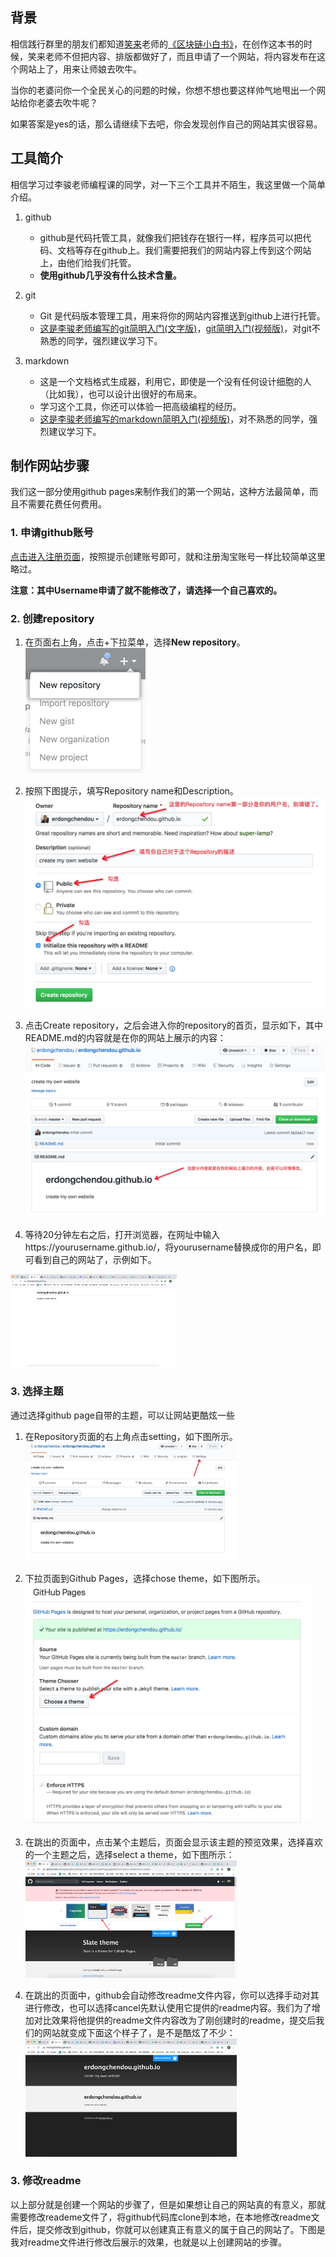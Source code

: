 ## 背景

相信践行群里的朋友们都知道[笑来](http://lixiaolai.com/#/)老师的[《区块链小白书》](https://blockchainlittlebook.com/#/)，在创作这本书的时候，笑来老师不但把内容、排版都做好了，而且申请了一个网站，将内容发布在这个网站上了，用来让师娘去吹牛。

当你的老婆问你一个全民关心的问题的时候，你想不想也要这样帅气地甩出一个网站给你老婆去吹牛呢？

如果答案是yes的话，那么请继续下去吧，你会发现创作自己的网站其实很容易。

## 工具简介

相信学习过李骏老师编程课的同学，对一下三个工具并不陌生，我这里做一个简单介绍。

1. github
   * github是代码托管工具，就像我们把钱存在银行一样，程序员可以把代码、文档等存在github上。我们需要把我们的网站内容上传到这个网站上，由他们给我们托管。
   * **使用github几乎没有什么技术含量。**
2. git
   * Git 是代码版本管理工具，用来将你的网站内容推送到github上进行托管。
   * [这是李骏老师编写的git简明入门(文字版)](https://github.com/neolee/pilot/blob/master/x3-git-github.ipynb)，[git简明入门(视频版)](https://www.bilibili.com/video/av73411755)，对git不熟悉的同学，强烈建议学习下。

3. markdown

   * 这是一个文档格式生成器，利用它，即使是一个没有任何设计细胞的人（比如我），也可以设计出很好的布局来。
   * 学习这个工具，你还可以体验一把高级编程的经历。
   * [这是李骏老师编写的markdown简明入门(视频版)](https://www.bilibili.com/video/av75225128/)，对不熟悉的同学，强烈建议学习下。

## 制作网站步骤

我们这一部分使用github pages来制作我们的第一个网站，这种方法最简单，而且不需要花费任何费用。

### 1. 申请github账号

[点击进入注册页面](https://github.com/join?source=header-home)，按照提示创建账号即可，就和注册淘宝账号一样比较简单这里略过。

**注意：其中Username申请了就不能修改了，请选择一个自己喜欢的。**

### 2. 创建repository

1. 在页面右上角，点击+下拉菜单，选择**New repository**。
   ![](./assets/create_repository_button.png)
2. 按照下图提示，填写Repository name和Description。
   ![](./assets/创建github_io.jpg)

3. 点击Create repository，之后会进入你的repository的首页，显示如下，其中README.md的内容就是在你的网站上展示的内容：
   ![](./assets/仓库首页.png)

4. 等待20分钟左右之后，打开浏览器，在网址中输入https://yourusername.github.io/，将yourusername替换成你的用户名，即可看到自己的网站了，示例如下。

<img src="./assets/first_commit.jpg" style="zoom:26%;" />

### 3. 选择主题

通过选择github page自带的主题，可以让网站更酷炫一些

1. 在Repository页面的右上角点击setting，如下图所示。
   <img src="./assets/chose_setting.jpg" style="zoom:33%;" />

2. 下拉页面到Github Pages，选择chose theme，如下图所示。
   <img src="./assets/chose-theam.jpg" style="zoom:45%;" />

3. 在跳出的页面中，点击某个主题后，页面会显示该主题的预览效果，选择喜欢的一个主题之后，选择select a theme，如下图所示：
   <img src="./assets/选择任一主题.jpg" style="zoom:33%;" />

4. 在跳出的页面中，github会自动修改readme文件内容，你可以选择手动对其进行修改，也可以选择cancel先默认使用它提供的readme内容。我们为了增加对比效果将他提供的readme文件内容改为了刚创建时的readme，提交后我们的网站就变成下面这个样子了，是不是酷炫了不少：
   <img src="./assets/after_chose_theme.jpg" style="zoom:33%;" />

### 3. 修改readme

以上部分就是创建一个网站的步骤了，但是如果想让自己的网站真的有意义，那就需要修改reademe文件了，将github代码库clone到本地，在本地修改readme文件后，提交修改到github，你就可以创建真正有意义的属于自己的网站了。下图是我对readme文件进行修改后展示的效果，也就是以上创建网站的步骤。